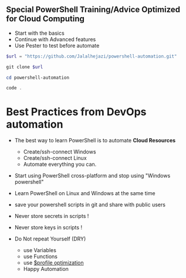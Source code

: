 
## Special PowerShell Training/Advice Optimized for Cloud Computing

- Start with the basics 
- Continue with Advanced features
- Use Pester to test before automate

```powershell
$url = "https://github.com/Jalalhejazi/powershell-automation.git"

git clone $url

cd powershell-automation

code .
```



# Best Practices from DevOps automation

- The best way to learn PowerShell is to automate **Cloud Resources**
  - Create/ssh-connect Windows 
  - Create/ssh-connect Linux 
  - Automate everything you can.

- Start using PowerShell cross-platform and stop using "Windows powershell"

- Learn PowerShell on Linux and Windows at the same time

- save your powershell scripts in git and share with public users

- Never store secrets in scripts !
- Never store keys in scripts !

- Do Not repeat Yourself (DRY)
  - use Variables
  - use Functions
  - use [$profile optimization](https://github.com/Jalalhejazi/powershell-profile.git)
  - Happy Automation
  


